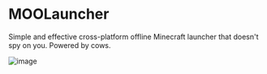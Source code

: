 # MOOLauncher

Simple and effective cross-platform offline Minecraft launcher that doesn't spy on you. Powered by cows.

![image](https://github.com/user-attachments/assets/3b1af5fb-e52a-4415-9e9a-db5e8a5275d1)
